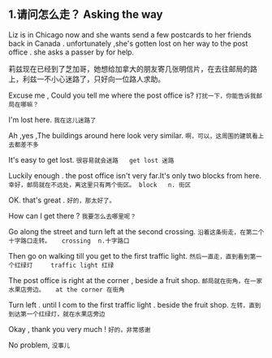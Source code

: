 ## 1.请问怎么走？ Asking the way ##
   Liz is in Chicago now and she wants send a few postcards to her friends back in Canada .  unfortunately ,she's gotten lost on her way to the post office . she asks a passer by for help.

   莉兹现在已经到了芝加哥，她想给加拿大的朋友寄几张明信片，在去往邮局的路上，利兹一不小心迷路了，只好向一位路人求助。

Excuse me , Could you tell me where the post office is?
`打扰一下，你能告诉我邮局在哪嘛？`

I'm lost here.
`我在这儿迷路了`

Ah ,yes ,The buildings around here look very similar.
`啊，可以，这周围的建筑看上去都差不多`

It's easy to get lost.
`很容易就会迷路   get lost 迷路`

Luckily enough . the post office isn't very far.It's only two blocks from here.
`幸好，邮局就在不远处，离这里只有两个街区。 block   n. 街区`

OK. that's great . 
`好的，那太好了。`

How can I get there ? 
`我要怎么去哪里呢？`

Go along the street and turn left at the second crossing.
`沿着这条街走，在第二个十字路口走转。   crossing  n.十字路口`

Then go on walking till you get to the first traffic light.
`然后一直走，直到看到第一个红绿灯     traffic light 红绿`

The post office is right at the corner , beside a fruit shop.
`邮局就在街角，在一家水果店旁边。   at the corner 在街角`

Turn left . until I com to the first traffic light . beside the fruit shop.
`左转，直到到达第一个红绿灯，就在水果店旁边`

Okay , thank you very much !
`好的，非常感谢`

No problem,
`没事儿`